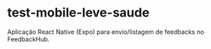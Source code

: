 # test-mobile-leve-saude

Aplicação React Native (Expo) para envio/listagem de feedbacks no FeedbackHub.
